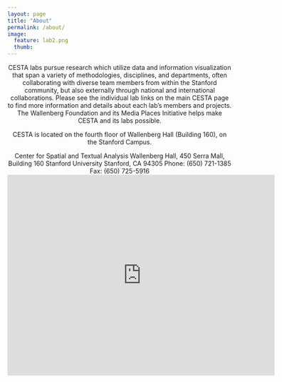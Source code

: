 ```yaml
---
layout: page
title: "About"
permalink: /about/
image:
  feature: lab2.png
  thumb:
---
```

<center>
CESTA labs pursue research which utilize data and information visualization that span a variety of methodologies, disciplines, and departments, often collaborating with diverse team members from within the Stanford community, but also externally through national and international collaborations. Please see the individual lab links on the main CESTA page to find more information and details about each lab’s members and projects. The Wallenberg Foundation and its Media Places Initiative helps make CESTA and its labs possible.

CESTA is located on the fourth floor of Wallenberg Hall (Building 160), on the Stanford Campus.
</center>
<center>
Center for Spatial and Textual Analysis  
Wallenberg Hall, 450 Serra Mall, Building 160  
Stanford University  
Stanford, CA 94305  
Phone: (650) 721-1385 Fax: (650) 725-5916
</center>

<center>
<iframe src="https://www.google.com/maps/embed?pb=!1m18!1m12!1m3!1d3168.374206776928!2d-122.16901659999999!3d37.428263799999996!2m3!1f0!2f0!3f0!3m2!1i1024!2i768!4f13.1!3m3!1m2!1s0x808fbb2a0218824f%3A0xc6ff87b15d5675ba!2sWallenberg!5e0!3m2!1sen!2sus!4v1392334749280" width="600" height="450" frameborder="0" style="border:0"></iframe>
</center>
